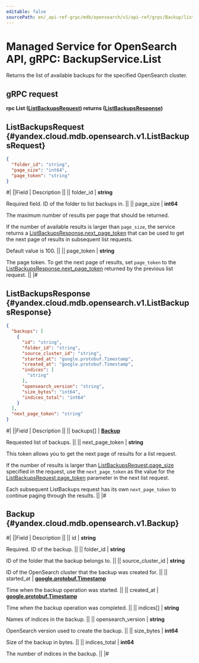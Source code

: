 ```yaml
---
editable: false
sourcePath: en/_api-ref-grpc/mdb/opensearch/v1/api-ref/grpc/Backup/list.md
---
```


# Managed Service for OpenSearch API, gRPC: BackupService.List

Returns the list of available backups for the specified OpenSearch cluster.

## gRPC request

**rpc List ([ListBackupsRequest](#yandex.cloud.mdb.opensearch.v1.ListBackupsRequest)) returns ([ListBackupsResponse](#yandex.cloud.mdb.opensearch.v1.ListBackupsResponse))**

## ListBackupsRequest {#yandex.cloud.mdb.opensearch.v1.ListBackupsRequest}

```json
{
  "folder_id": "string",
  "page_size": "int64",
  "page_token": "string"
}
```

#|
||Field | Description ||
|| folder_id | **string**

Required field. ID of the folder to list backups in. ||
|| page_size | **int64**

The maximum number of results per page that should be returned.

If the number of available results is larger than `page_size`, the service returns
a [ListBackupsResponse.next_page_token](#yandex.cloud.mdb.opensearch.v1.ListBackupsResponse) that can be used to get the next page of results
in subsequent list requests.

Default value is 100. ||
|| page_token | **string**

The page token. To get the next page of results, set `page_token` to the [ListBackupsResponse.next_page_token](#yandex.cloud.mdb.opensearch.v1.ListBackupsResponse)
returned by the previous list request. ||
|#

## ListBackupsResponse {#yandex.cloud.mdb.opensearch.v1.ListBackupsResponse}

```json
{
  "backups": [
    {
      "id": "string",
      "folder_id": "string",
      "source_cluster_id": "string",
      "started_at": "google.protobuf.Timestamp",
      "created_at": "google.protobuf.Timestamp",
      "indices": [
        "string"
      ],
      "opensearch_version": "string",
      "size_bytes": "int64",
      "indices_total": "int64"
    }
  ],
  "next_page_token": "string"
}
```

#|
||Field | Description ||
|| backups[] | **[Backup](#yandex.cloud.mdb.opensearch.v1.Backup)**

Requested list of backups. ||
|| next_page_token | **string**

This token allows you to get the next page of results for a list request.

If the number of results is larger than [ListBackupsRequest.page_size](#yandex.cloud.mdb.opensearch.v1.ListBackupsRequest) specified in the request,
use the `next_page_token` as the value for the [ListBackupsRequest.page_token](#yandex.cloud.mdb.opensearch.v1.ListBackupsRequest) parameter in the next list request.

Each subsequent ListBackups request has its own `next_page_token` to continue paging through the results. ||
|#

## Backup {#yandex.cloud.mdb.opensearch.v1.Backup}

#|
||Field | Description ||
|| id | **string**

Required. ID of the backup. ||
|| folder_id | **string**

ID of the folder that the backup belongs to. ||
|| source_cluster_id | **string**

ID of the OpenSearch cluster that the backup was created for. ||
|| started_at | **[google.protobuf.Timestamp](https://developers.google.com/protocol-buffers/docs/reference/google.protobuf#timestamp)**

Time when the backup operation was started. ||
|| created_at | **[google.protobuf.Timestamp](https://developers.google.com/protocol-buffers/docs/reference/google.protobuf#timestamp)**

Time when the backup operation was completed. ||
|| indices[] | **string**

Names of indices in the backup. ||
|| opensearch_version | **string**

OpenSearch version used to create the backup. ||
|| size_bytes | **int64**

Size of the backup in bytes. ||
|| indices_total | **int64**

The number of indices in the backup. ||
|#